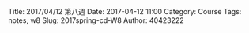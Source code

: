 Title: 2017/04/12 第八週
Date: 2017-04-12 11:00
Category: Course
Tags: notes, w8
Slug: 2017spring-cd-W8
Author: 40423222


<!-- PELICAN_END_SUMMARY -->

